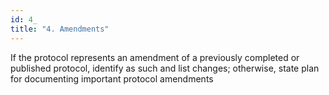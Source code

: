 ```yaml
---
id: 4_
title: "4. Amendments"
---
```

If the protocol represents an amendment of a previously completed or published protocol, identify as such and list changes; otherwise, state plan for documenting important protocol amendments